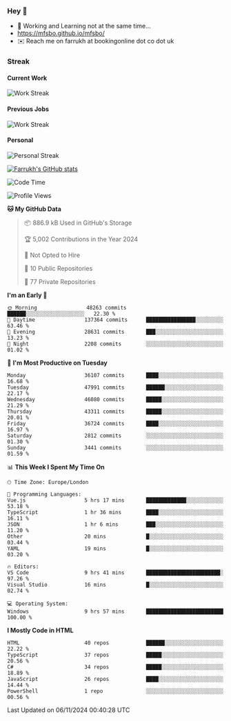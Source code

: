 ### Hey 👋

- 🏃 Working and Learning not at the same time...
- https://mfsbo.github.io/mfsbo/
- ✉️ Reach me on farrukh at bookingonline dot co dot uk

### Streak
#### Current Work
![Work Streak](https://streak-stats.demolab.com/?user=mfsbo)
#### Previous Jobs
![Work Streak](https://streak-stats.demolab.com/?user=farrukhcw)
#### Personal
![Personal Streak](https://streak-stats.demolab.com/?user=farrukhsubhani)

[![Farrukh's GitHub stats](https://github-readme-stats.vercel.app/api?username=mfsbo&hide=stars&count_private=true)](https://github.com/mfsbo/)

<!--START_SECTION:waka-->
![Code Time](http://img.shields.io/badge/Code%20Time-867%20hrs%2039%20mins-blue)

![Profile Views](http://img.shields.io/badge/Profile%20Views-0-blue)

**🐱 My GitHub Data** 

> 📦 886.9 kB Used in GitHub's Storage 
 > 
> 🏆 5,002 Contributions in the Year 2024
 > 
> 🚫 Not Opted to Hire
 > 
> 📜 10 Public Repositories 
 > 
> 🔑 77 Private Repositories 
 > 
**I'm an Early 🐤** 

```text
🌞 Morning                48263 commits       ██████░░░░░░░░░░░░░░░░░░░   22.30 % 
🌆 Daytime                137364 commits      ████████████████░░░░░░░░░   63.46 % 
🌃 Evening                28631 commits       ███░░░░░░░░░░░░░░░░░░░░░░   13.23 % 
🌙 Night                  2208 commits        ░░░░░░░░░░░░░░░░░░░░░░░░░   01.02 % 
```
📅 **I'm Most Productive on Tuesday** 

```text
Monday                   36107 commits       ████░░░░░░░░░░░░░░░░░░░░░   16.68 % 
Tuesday                  47991 commits       ██████░░░░░░░░░░░░░░░░░░░   22.17 % 
Wednesday                46080 commits       █████░░░░░░░░░░░░░░░░░░░░   21.29 % 
Thursday                 43311 commits       █████░░░░░░░░░░░░░░░░░░░░   20.01 % 
Friday                   36724 commits       ████░░░░░░░░░░░░░░░░░░░░░   16.97 % 
Saturday                 2812 commits        ░░░░░░░░░░░░░░░░░░░░░░░░░   01.30 % 
Sunday                   3441 commits        ░░░░░░░░░░░░░░░░░░░░░░░░░   01.59 % 
```


📊 **This Week I Spent My Time On** 

```text
🕑︎ Time Zone: Europe/London

💬 Programming Languages: 
Vue.js                   5 hrs 17 mins       █████████████░░░░░░░░░░░░   53.18 % 
TypeScript               1 hr 36 mins        ████░░░░░░░░░░░░░░░░░░░░░   16.11 % 
JSON                     1 hr 6 mins         ███░░░░░░░░░░░░░░░░░░░░░░   11.20 % 
Other                    20 mins             █░░░░░░░░░░░░░░░░░░░░░░░░   03.44 % 
YAML                     19 mins             █░░░░░░░░░░░░░░░░░░░░░░░░   03.20 % 

🔥 Editors: 
VS Code                  9 hrs 41 mins       ████████████████████████░   97.26 % 
Visual Studio            16 mins             █░░░░░░░░░░░░░░░░░░░░░░░░   02.74 % 

💻 Operating System: 
Windows                  9 hrs 57 mins       █████████████████████████   100.00 % 
```

**I Mostly Code in HTML** 

```text
HTML                     40 repos            ██████░░░░░░░░░░░░░░░░░░░   22.22 % 
TypeScript               37 repos            █████░░░░░░░░░░░░░░░░░░░░   20.56 % 
C#                       34 repos            █████░░░░░░░░░░░░░░░░░░░░   18.89 % 
JavaScript               26 repos            ████░░░░░░░░░░░░░░░░░░░░░   14.44 % 
PowerShell               1 repo              ░░░░░░░░░░░░░░░░░░░░░░░░░   00.56 % 
```




 Last Updated on 06/11/2024 00:40:28 UTC
<!--END_SECTION:waka-->
<!--
**mfsbo/mfsbo** is a ✨ _special_ ✨ repository because its `README.md` (this file) appears on your GitHub profile.

Here are some ideas to get you started:

- 🔭 I’m currently working on ...
- 🌱 I’m currently learning ...
- 👯 I’m looking to collaborate on ...
- 🤔 I’m looking for help with ...
- 💬 Ask me about ...
- 📫 How to reach me: ...
- 😄 Pronouns: ...
- ⚡ Fun fact: ...
-->
